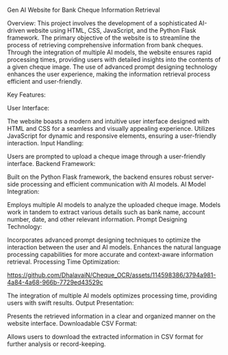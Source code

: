 Gen AI Website for Bank Cheque Information Retrieval

Overview:
This project involves the development of a sophisticated AI-driven website using HTML, CSS, JavaScript, and the Python Flask framework. The primary objective of the website is to streamline the process of retrieving comprehensive information from bank cheques. Through the integration of multiple AI models, the website ensures rapid processing times, providing users with detailed insights into the contents of a given cheque image. The use of advanced prompt designing technology enhances the user experience, making the information retrieval process efficient and user-friendly.

Key Features:

User Interface:

The website boasts a modern and intuitive user interface designed with HTML and CSS for a seamless and visually appealing experience.
Utilizes JavaScript for dynamic and responsive elements, ensuring a user-friendly interaction.
Input Handling:

Users are prompted to upload a cheque image through a user-friendly interface.
Backend Framework:

Built on the Python Flask framework, the backend ensures robust server-side processing and efficient communication with AI models.
AI Model Integration:

Employs multiple AI models to analyze the uploaded cheque image.
Models work in tandem to extract various details such as bank name, account number, date, and other relevant information.
Prompt Designing Technology:

Incorporates advanced prompt designing techniques to optimize the interaction between the user and AI models.
Enhances the natural language processing capabilities for more accurate and context-aware information retrieval.
Processing Time Optimization:


https://github.com/DhalavaiN/Cheque_OCR/assets/114598386/3794a981-4a84-4a68-966b-7729ed43529c


The integration of multiple AI models optimizes processing time, providing users with swift results.
Output Presentation:

Presents the retrieved information in a clear and organized manner on the website interface.
Downloadable CSV Format:

Allows users to download the extracted information in CSV format for further analysis or record-keeping.
